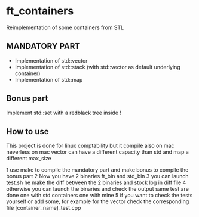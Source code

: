 # ft_containers
Reimplementation of some containers from STL

## MANDATORY PART

- Implementation of std::vector
- Implementation of std::stack (with std::vector as default underlying container)
- Implementation of std::map

## Bonus part

Implement std::set with a redblack tree inside !

## How to use

This project is done for linux comptability but it compile also on mac
neverless on mac vector can have a different capacity than std and map a different max_size

1 use make to compile the mandatory part and make bonus to compile the bonus part
2 Now you have 2 binaries ft_bin and std_bin
3 you can launch test.sh he make the diff between the 2 binaries and stock log in diff file
4 otherwise you can launch the binaries and check the output same test are done one with std containers one with mine
5 if you want to check the tests yourself or add some, for example for the vector check the corresponding file [container_name]_test.cpp
